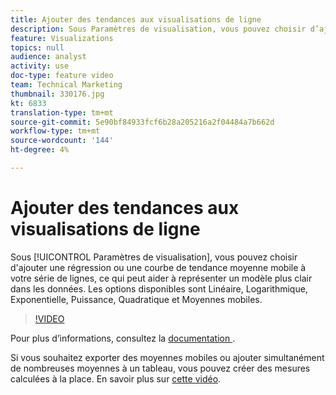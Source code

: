 ```yaml
---
title: Ajouter des tendances aux visualisations de ligne
description: Sous Paramètres de visualisation, vous pouvez choisir d’ajouter une régression ou une courbe de tendance moyenne mobile à vos séries de lignes, ce qui peut aider à représenter un modèle plus clair dans les données. Les options disponibles sont Linéaire, Logarithmique, Exponentielle, Puissance, Quadratique et Moyennes mobiles.
feature: Visualizations
topics: null
audience: analyst
activity: use
doc-type: feature video
team: Technical Marketing
thumbnail: 330176.jpg
kt: 6833
translation-type: tm+mt
source-git-commit: 5e90bf84933fcf6b28a205216a2f04484a7b662d
workflow-type: tm+mt
source-wordcount: '144'
ht-degree: 4%

---
```



# Ajouter des tendances aux visualisations de ligne

Sous [!UICONTROL Paramètres de visualisation], vous pouvez choisir d&#39;ajouter une régression ou une courbe de tendance moyenne mobile à votre série de lignes, ce qui peut aider à représenter un modèle plus clair dans les données. Les options disponibles sont Linéaire, Logarithmique, Exponentielle, Puissance, Quadratique et Moyennes mobiles.

>[!VIDEO](https://video.tv.adobe.com/v/330176/?quality=12&learn=on)

Pour plus d’informations, consultez la [documentation ](https://experienceleague.adobe.com/docs/analytics/analyze/analysis-workspace/visualizations/line.html?lang=en#analysis-workspace).

Si vous souhaitez exporter des moyennes mobiles ou ajouter simultanément de nombreuses moyennes à un tableau, vous pouvez créer des mesures calculées à la place. En savoir plus sur [cette vidéo](https://experienceleague.adobe.com/docs/analytics-learn/tutorials/analysis-workspace/visualizations/using-the-cumulative-average-function-to-apply-metric-smoothing.html#analysis-workspace).
